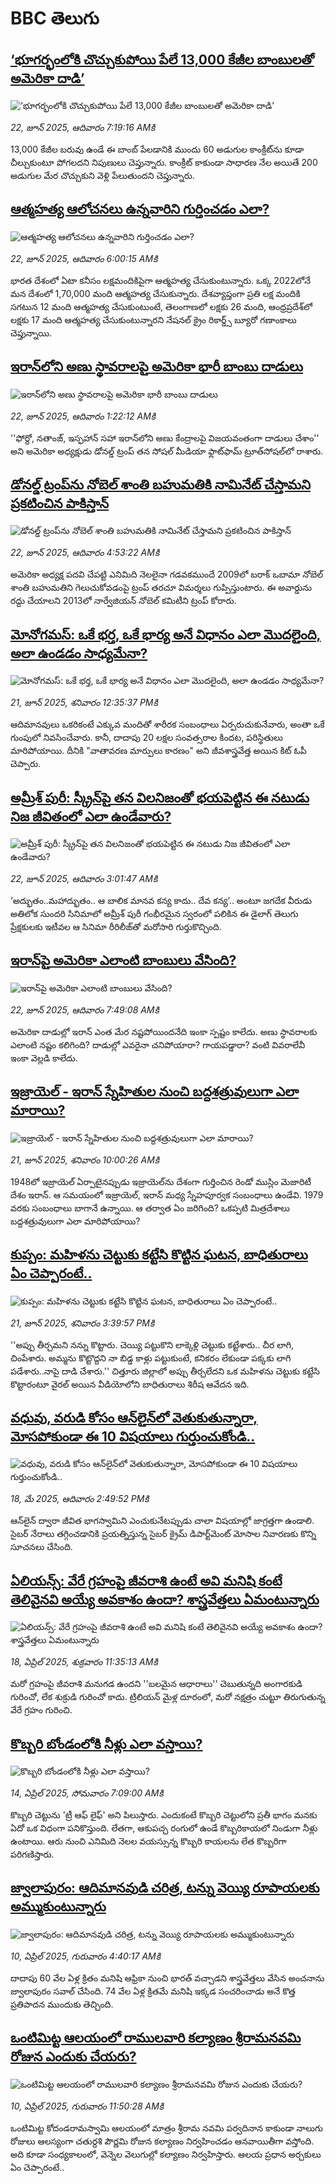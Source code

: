 # BBC తెలుగు## [‘భూగర్భంలోకి చొచ్చుకుపోయి పేలే 13,000 కేజీల బాంబులతో అమెరికా దాడి’](https://www.bbc.com/telugu/articles/cd6g021pz7no?at_campaign=githubrss)![‘భూగర్భంలోకి చొచ్చుకుపోయి పేలే 13,000 కేజీల బాంబులతో అమెరికా దాడి’](https://ichef.bbci.co.uk/ace/ws/240/cpsprodpb/7a49/live/54834510-4f37-11f0-86d5-3b52b53af158.jpg)_22, జూన్ 2025, ఆదివారం 7:19:16 AMకి_13,000 కేజీల బరువు ఉండే ఈ బాంబ్ పేలడానికి ముందు 60 అడుగుల కాంక్రీట్‌ను కూడా చీల్చుకుంటూ పోగలదని నిపుణులు చెప్తున్నారు.
కాంక్రీట్ కాకుండా సాధారణ నేల అయితే 200 అడుగుల మేర చొచ్చుకుని వెళ్లి పేలుతుందని చెప్తున్నారు.## [ఆత్మహత్య ఆలోచనలు ఉన్నవారిని గుర్తించడం ఎలా? ](https://www.bbc.com/telugu/articles/cew0xkdjpdro?at_campaign=githubrss)![ఆత్మహత్య ఆలోచనలు ఉన్నవారిని గుర్తించడం ఎలా? ](https://ichef.bbci.co.uk/ace/ws/240/cpsprodpb/0987/live/17be8df0-4f1f-11f0-8db3-ef906136cbf4.jpg)_22, జూన్ 2025, ఆదివారం 6:00:15 AMకి_భారత దేశంలో ఏటా కనీసం లక్షమందికిపైగా ఆత్మహత్య చేసుకుంటున్నారు. ఒక్క 2022లోనే మన దేశంలో 1,70,000 మంది ఆత్మహత్య చేసుకున్నారు. 
దేశవ్యాప్తంగా ప్రతి లక్ష మందికి సగటున 12 మంది ఆత్మహత్య చేసుకుంటుంటే, తెలంగాణలో లక్షకు 26 మంది, ఆంధ్రప్రదేశ్‌లో లక్షకు 17 మంది ఆత్మహత్య చేసుకుంటున్నారని నేషనల్ క్రైం రికార్డ్స్ బ్యూరో గణాంకాలు చెప్తున్నాయి.## [ఇరాన్‌లోని అణు స్థావరాలపై  అమెరికా  భారీ బాంబు దాడులు](https://www.bbc.com/telugu/articles/clyl2e13236o?at_campaign=githubrss)![ఇరాన్‌లోని అణు స్థావరాలపై  అమెరికా  భారీ బాంబు దాడులు](https://ichef.bbci.co.uk/ace/ws/240/cpsprodpb/3e70/live/acc00be0-4f15-11f0-ab33-d974dfc4e4e2.jpg)_22, జూన్ 2025, ఆదివారం 1:22:12 AMకి_''ఫోర్దో, నతాంజ్, ఇస్ఫహాన్ సహా ఇరాన్‌లోని అణు కేంద్రాలపై విజయవంతంగా దాడులు చేశాం'' అని అమెరికా అధ్యక్షుడు డోనల్డ్ ట్రంప్ తన సోషల్ మీడియా ఫ్లాట్‌ఫామ్ ట్రూత్‌సోషల్‌లో రాశారు.## [డోనల్డ్ ట్రంప్‌ను నోబెల్ శాంతి బహుమతికి నామినేట్ చేస్తామని ప్రకటించిన పాకిస్తాన్](https://www.bbc.com/telugu/articles/cx24w0rrn6po?at_campaign=githubrss)![డోనల్డ్ ట్రంప్‌ను నోబెల్ శాంతి బహుమతికి నామినేట్ చేస్తామని ప్రకటించిన పాకిస్తాన్](https://ichef.bbci.co.uk/ace/ws/240/cpsprodpb/6ebf/live/24d3bf50-4f20-11f0-8db3-ef906136cbf4.jpg)_22, జూన్ 2025, ఆదివారం 4:53:22 AMకి_అమెరికా అధ్యక్ష పదవి చేపట్టి ఎనిమిది నెలలైనా గడవకముందే 2009లో బరాక్ ఒబామా నోబెల్ శాంతి బహుమతిని గెలుచుకోవడంపై ట్రంప్ తరచూ విమర్శలు గుప్పిస్తుంటారు. ఈ అవార్డును రద్దు చేయాలని 2013లో నార్వేజియన్ నోబెల్ కమిటీని ట్రంప్ కోరారు.## [మోనోగమస్: ఒకే భర్త, ఒకే భార్య అనే విధానం ఎలా మొదలైంది, అలా ఉండడం సాధ్యమేనా?](https://www.bbc.com/telugu/articles/c62d4j0748vo?at_campaign=githubrss)![మోనోగమస్: ఒకే భర్త, ఒకే భార్య అనే విధానం ఎలా మొదలైంది, అలా ఉండడం సాధ్యమేనా?](https://ichef.bbci.co.uk/ace/ws/240/cpsprodpb/520a/live/e7569ad0-4e9d-11f0-a910-cdcf83d69ceb.jpg)_21, జూన్ 2025, శనివారం 12:35:37 PMకి_ఆదిమానవులు ఒకరికంటే ఎక్కువ మందితో శారీరక సంబంధాలు ఏర్పరుచుకునేవారు, అంతా ఒకే గుంపులో నివసించేవారు. కానీ, దాదాపు 20 లక్షల సంవత్సరాల కిందట, పరిస్థితులు మారిపోయాయి. దీనికి "వాతావరణ మార్పులు కారణం" అని జీవశాస్త్రవేత్త అయిన కిట్ ఓపీ చెప్పారు.## [అమ్రీశ్ పురీ: స్క్రీన్‌పై తన విలనిజంతో భయపెట్టిన ఈ నటుడు నిజ జీవితంలో ఎలా ఉండేవారు?](https://www.bbc.com/telugu/articles/cjrl4re7p8lo?at_campaign=githubrss)![అమ్రీశ్ పురీ: స్క్రీన్‌పై తన విలనిజంతో భయపెట్టిన ఈ నటుడు నిజ జీవితంలో ఎలా ఉండేవారు?](https://ichef.bbci.co.uk/ace/ws/240/cpsprodpb/f5d9/live/38a62250-4ebe-11f0-a466-d54f65b60deb.jpg)_22, జూన్ 2025, ఆదివారం 3:01:47 AMకి_‘అద్భుతం..మహాద్భుతం.. ఆ బాలిక మానవ కన్య కాదు.. దేవ కన్య’.. అంటూ జగదేక వీరుడు అతిలోక సుందరి సినిమాలో అమ్రీశ్ పురీ గంభీరమైన స్వరంలో పలికిన ఈ డైలాగ్ తెలుగు ప్రేక్షకులకు ఇటీవల ఆ సినిమా రీరిలీజ్‌తో మరోసారి గుర్తుకొచ్చింది.## [ఇరాన్‌పై అమెరికా ఎలాంటి బాంబులు వేసింది? ](https://www.bbc.com/telugu/articles/cx2n6ney0z7o?at_campaign=githubrss)![ఇరాన్‌పై అమెరికా ఎలాంటి బాంబులు వేసింది? ](https://ichef.bbci.co.uk/ace/ws/240/cpsprodpb/429f/live/5b4763d0-4f3d-11f0-a466-d54f65b60deb.jpg)_22, జూన్ 2025, ఆదివారం 7:49:08 AMకి_అమెరికా దాడుల్లో ఇరాన్ ఎంత మేర నష్టపోయిందనేది ఇంకా స్పష్టం కాలేదు. అణు స్థావరాలకు ఎలాంటి నష్టం కలిగింది? దాడుల్లో ఎవరైనా చనిపోయారా? గాయపడ్డారా? వంటి వివరాలేవీ ఇంకా వెల్లడి కాలేదు.## [ఇజ్రాయెల్ - ఇరాన్ స్నేహితుల నుంచి బద్దశత్రువులుగా ఎలా మారాయి?](https://www.bbc.com/telugu/articles/c8xvpn500edo?at_campaign=githubrss)![ఇజ్రాయెల్ - ఇరాన్ స్నేహితుల నుంచి బద్దశత్రువులుగా ఎలా మారాయి?](https://ichef.bbci.co.uk/ace/ws/240/cpsprodpb/b43f/live/2c65d320-4e7b-11f0-a466-d54f65b60deb.png)_21, జూన్ 2025, శనివారం 10:00:26 AMకి_1948లో ఇజ్రాయెల్‌ ఏర్పాటైనప్పుడు ఇజ్రాయెల్‌ను దేశంగా గుర్తించిన రెండో ముస్లిం మెజారిటీ దేశం ఇరాన్. ఆ సమయంలో  ఇజ్రాయెల్, ఇరాన్ మధ్య స్నేహపూర్వక సంబంధాలు ఉండేవి. 1979 వరకు సంబంధాలు బాగానే ఉన్నాయి. ఆ తర్వాత ఏం జరిగింది? ఒకప్పటి మిత్రదేశాలు బద్దశత్రువులుగా ఎలా మారిపోయాయి?## [కుప్పం: మహిళను చెట్టుకు కట్టేసి కొట్టిన ఘటన, బాధితురాలు ఏం చెప్పారంటే..](https://www.bbc.com/telugu/articles/cx2ld03vxkjo?at_campaign=githubrss)![కుప్పం: మహిళను చెట్టుకు కట్టేసి కొట్టిన ఘటన, బాధితురాలు ఏం చెప్పారంటే..](https://ichef.bbci.co.uk/ace/ws/240/cpsprodpb/29d2/live/ded03b30-4eae-11f0-86d5-3b52b53af158.jpg)_21, జూన్ 2025, శనివారం 3:39:57 PMకి_''అప్పు తీర్చమని నన్ను కొట్టారు. చెయ్యి పట్టుకొని లాక్కెళ్లి చెట్టుకు కట్టేశారు.. చీర లాగి, చింపేశారు. అమ్మను కొట్టొద్దని నా బిడ్డ కాళ్లు పట్టుకుంటే, కనికరం లేకుండా పక్కకు లాగి పడేశారు..నాపై దాడి చేశారు.'' చిత్తూరు జిల్లాలో అప్పు తీర్చలేదని ఒక మహిళను చెట్టుకు కట్టేసి కొట్టారంటూ వైరల్ అయిన వీడియోలోని బాధితురాలు శిరీష ఆవేదన ఇది.## [వధువు, వరుడి కోసం ఆన్‌లైన్‌లో వెతుకుతున్నారా, మోసపోకుండా ఈ 10 విషయాలు గుర్తుంచుకోండి..](https://www.bbc.com/telugu/articles/c5yrny82136o?at_campaign=githubrss)![వధువు, వరుడి కోసం ఆన్‌లైన్‌లో వెతుకుతున్నారా, మోసపోకుండా ఈ 10 విషయాలు గుర్తుంచుకోండి..](https://ichef.bbci.co.uk/ace/ws/240/cpsprodpb/74cc/live/3f04f8a0-28fe-11f0-8c66-ebf25fc2cfef.jpg)_18, మే 2025, ఆదివారం 2:49:52 PMకి_ఆన్‌లైన్ ద్వారా జీవిత భాగస్వామిని ఎంచుకునేటప్పుడు చాలా విషయాల్లో జాగ్రత్తగా ఉండాలి. సైబర్ నేరాలు తగ్గించడానికి ప్రయత్నిస్తున్న సైబర్ క్రైమ్ డిపార్ట్‌మెంట్ మోసాల నివారణకు కొన్ని సూచనలు చేసింది.## [ఏలియన్స్: వేరే గ్రహంపై జీవరాశి ఉంటే అవి మనిషి కంటే తెలివైనవి అయ్యే అవకాశం ఉందా? శాస్త్రవేత్తలు ఏమంటున్నారు](https://www.bbc.com/telugu/articles/cn7xelz1r85o?at_campaign=githubrss)![ఏలియన్స్: వేరే గ్రహంపై జీవరాశి ఉంటే అవి మనిషి కంటే తెలివైనవి అయ్యే అవకాశం ఉందా? శాస్త్రవేత్తలు ఏమంటున్నారు](https://ichef.bbci.co.uk/ace/ws/240/cpsprodpb/b07b/live/a29a56f0-1b9b-11f0-a455-cf1d5f751d2f.png)_18, ఏప్రిల్ 2025, శుక్రవారం 11:35:13 AMకి_మరో గ్రహంపై జీవరాశి మనుగడ ఉందని ''బలమైన ఆధారాలు'' చెబుతున్నది అంగారకుడి గురించో, లేక శుక్రుడి గురించో కాదు. ట్రిలియన్ మైళ్ల దూరంలో, మరో నక్షత్రం చుట్టూ తిరుగుతున్న వేరే గ్రహం గురించి.## [కొబ్బరి బోండంలోకి నీళ్లు ఎలా వస్తాయి?](https://www.bbc.com/telugu/articles/czjn4mzxxy8o?at_campaign=githubrss)![కొబ్బరి బోండంలోకి నీళ్లు ఎలా వస్తాయి?](https://ichef.bbci.co.uk/ace/ws/240/cpsprodpb/46c5/live/684a55e0-18fd-11f0-8b11-7756b7b808cc.jpg)_14, ఏప్రిల్ 2025, సోమవారం 7:09:00 AMకి_కొబ్బరి చెట్టును 'ట్రీ ఆఫ్ లైఫ్' అని పిలుస్తారు. ఎందుకంటే కొబ్బరి చెట్టులోని ప్రతీ భాగం మనకు ఏదో ఒక విధంగా పనికొస్తుంది. లేతగా, ఆకుపచ్చ రంగులో ఉండే కొబ్బరికాయలో నిండుగా నీళ్లు ఉంటాయి. ఆరు నుంచి ఎనిమిది నెలల వయస్సున్న కొబ్బరి కాయలను లేత కొబ్బరిగా పరిగణిస్తారు.## [జ్వాలాపురం: ఆదిమానవుడి చరిత్ర, టన్ను వెయ్యి రూపాయలకు అమ్ముకుంటున్నారు ](https://www.bbc.com/telugu/articles/creqqnwdd5qo?at_campaign=githubrss)![జ్వాలాపురం: ఆదిమానవుడి చరిత్ర, టన్ను వెయ్యి రూపాయలకు అమ్ముకుంటున్నారు ](https://ichef.bbci.co.uk/ace/ws/240/cpsprodpb/765e/live/b472e2d0-15b4-11f0-842b-a7355694993d.jpg)_10, ఏప్రిల్ 2025, గురువారం 4:40:17 AMకి_దాదాపు 60 వేల ఏళ్ల క్రితం మనిషి ఆఫ్రికా నుంచి భారత్ వచ్చాడని శాస్త్రవేత్తలు వేసిన అంచనాను జ్వాలాపురం సవాల్ చేసింది. 74 వేల ఏళ్ల క్రితమే మనిషి ఇక్కడ సంచరించాడు అనే కొత్త ప్రతిపాదన ముందుకు తెచ్చింది.## [ఒంటిమిట్ట ఆలయంలో రాములవారి కల్యాణం శ్రీరామనవమి రోజున ఎందుకు చేయరు?](https://www.bbc.com/telugu/articles/ce822j5e465o?at_campaign=githubrss)![ఒంటిమిట్ట ఆలయంలో రాములవారి కల్యాణం శ్రీరామనవమి రోజున ఎందుకు చేయరు?](https://ichef.bbci.co.uk/ace/ws/240/cpsprodpb/fed5/live/25534d40-1601-11f0-b58a-6113af226972.jpg)_10, ఏప్రిల్ 2025, గురువారం 11:50:28 AMకి_ఒంటిమిట్ట కోదండరామస్వామి ఆలయంలో మాత్రం శ్రీరామ నవమి పర్వదినాన కాకుండా నాలుగు రోజులు ఆలస్యంగా చతుర్దశి పౌర్ణమి రోజున కల్యాణం నిర్వహించడం ఆనవాయితీగా వస్తోంది. అది కూడా సంధ్యకాలంలో, వెన్నెల వెలుగుల్లో కల్యాణం నిర్వహిస్తారు. ఆలయ ప్రధాన అర్చకులు ఏం చెప్పారంటే..